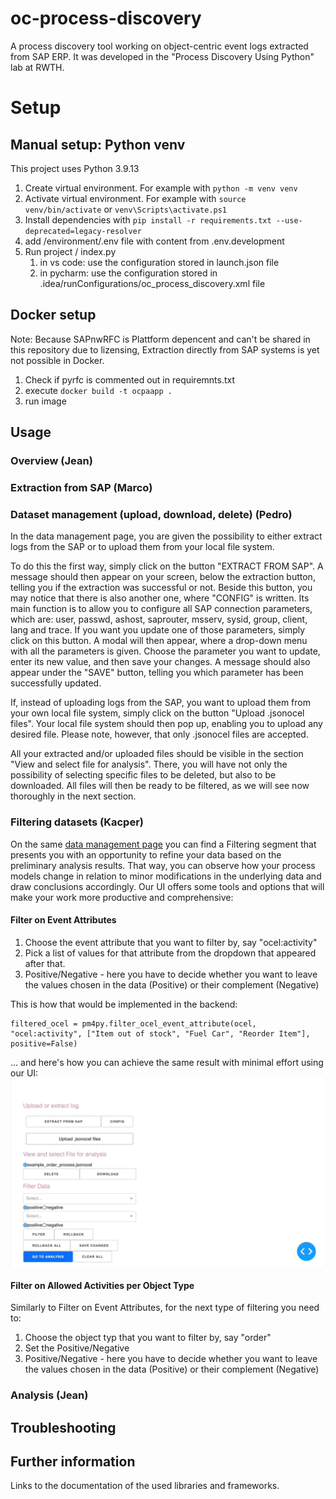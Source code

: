 # oc-process-discovery
A process discovery tool working on object-centric event logs extracted from SAP ERP. It was developed in the "Process Discovery Using Python" lab at RWTH. 


# Setup
## Manual setup: Python venv
This project uses Python 3.9.13

1. Create virtual environment. For example with `python -m venv venv`
2. Activate virtual environment. For example with `source venv/bin/activate` or `venv\Scripts\activate.ps1` 
3. Install dependencies with `pip install -r requirements.txt --use-deprecated=legacy-resolver `
4. add /environment/.env file with content from .env.development
5. Run project / index.py
   1. in vs code: use the configuration stored in launch.json file
   2. in pycharm: use the configuration stored in .idea/runConfigurations/oc_process_discovery.xml file

## Docker setup
Note: Because SAPnwRFC is Plattform depencent and can't be shared in this repository due to lizensing, Extraction directly from SAP systems is yet not possible in Docker.
1. Check if pyrfc is commented out in requiremnts.txt
2. execute `docker build -t ocpaapp .`
3. run image

## Usage
### Overview (Jean)
### Extraction from SAP (Marco)
### Dataset management (upload, download, delete) (Pedro)

In the data management page, you are given the possibility to either extract logs from the SAP or to upload them from your local file system. 

To do this the first way, simply click on the button "EXTRACT FROM SAP". A message should then appear on your screen, below the extraction button, telling you if the extraction was successful or not. Beside this button, you may notice that there is also another one, where "CONFIG" is written. Its main function is to allow you to configure all SAP connection parameters, which are: user,
passwd, ashost, saprouter, msserv, sysid, group, client, lang and trace. If you want you update one of those parameters, simply click on this button. A modal will then appear, where a drop-down menu with all the parameters is given. Choose the parameter you want to update, enter its new value, and then save your changes. A message should also appear under the "SAVE" button, telling you which parameter has been successfully updated.

If, instead of uploading logs from the SAP, you want to upload them from your own local file system, simply click on the button "Upload .jsonocel files". Your local file system should then pop up, enabling you to upload any desired file. Please note, however, that only .jsonocel files are accepted.

All your extracted and/or uploaded files should be visible in the section "View and select file for analysis". There, you will have not only the possibility of selecting specific files to be deleted, but also to be downloaded. All files will then be ready to be filtered, as we will see now thoroughly in the next section.

### Filtering datasets (Kacper)
On the same [data management page](dms) you can find a Filtering segment that presents you with an opportunity to refine your data based on the preliminary analysis results. That way, you can observe how your process models change in relation to minor modifications in the underlying data and draw conclusions accordingly. Our UI offers some tools and options that will make your work more productive and comprehensive:
#### Filter on Event Attributes
1. Choose the event attribute that you want to filter by, say "ocel:activity"
2. Pick a list of values for that attribute from the dropdown that appeared after that.
3. Positive/Negative - here you have to decide whether you want to leave the values chosen in the data (Positive) or their complement (Negative)

This is how that would be implemented in the backend:
```
filtered_ocel = pm4py.filter_ocel_event_attribute(ocel, "ocel:activity", ["Item out of stock", "Fuel Car", "Reorder Item"], positive=False)
```
... and here's how you can achieve the same result with minimal effort using our UI:
![Event filtering](docs/images/filtering/event/event_filtering.gif)

#### Filter on Allowed Activities per Object Type
Similarly to Filter on Event Attributes, for the next type of filtering you need to:
1. Choose the object typ that you want to filter by, say "order"
2. Set the Positive/Negative
3. Positive/Negative - here you have to decide whether you want to leave the values chosen in the data (Positive) or their complement (Negative)

### Analysis (Jean)

## Troubleshooting

## Further information
Links to the documentation of the used libraries and frameworks.


